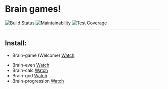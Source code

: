 # Brain games!
[![Build Status](https://travis-ci.org/kholifo/project-lvl1-s446.svg?branch=master)](https://travis-ci.org/kholifo/project-lvl1-s446)
[![Maintainability](https://api.codeclimate.com/v1/badges/f6b2004a01365ab0ee9a/maintainability)](https://codeclimate.com/github/kholifo/project-lvl1-s446/maintainability)
[![Test Coverage](https://api.codeclimate.com/v1/badges/f6b2004a01365ab0ee9a/test_coverage)](https://codeclimate.com/github/kholifo/project-lvl1-s446/test_coverage)
***

## Install:
* Brain-game (Welcome)
[Watch](https://asciinema.org/a/aoyZoSMSI4b23rADJPhYYuj4N)
- Brain-even
[Watch](https://asciinema.org/a/i6bREItENEbdE613vNe2SCPXt)
- Brain-calc
[Watch](https://asciinema.org/a/YavkxlEKA1NVCV9BmhD8zfwiT)
- Brain-gcd
[Watch](https://asciinema.org/a/aRu6rb6LsjXrxg1TkO5lCVUer)
- Brain-progression
[Watch](https://asciinema.org/a/3hiqj0j0nBS7ayBFO5niWd4ZB)
